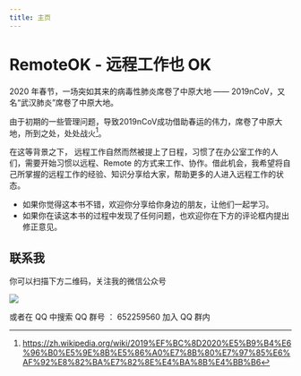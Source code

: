 ```yaml
---
title: 主页
---
```


# RemoteOK - 远程工作也 OK

2020 年春节，一场突如其来的病毒性肺炎席卷了中原大地 —— 2019nCoV，又名“武汉肺炎”席卷了中原大地。

由于初期的一些管理问题，导致2019nCoV成功借助春运的伟力，席卷了中原大地，所到之处，处处战火[^wuhan]。

在这等背景之下， 远程工作自然而然被提上了日程，习惯了在办公室工作的人们，需要开始习惯以远程、Remote 的方式来工作、协作。借此机会，我希望将自己所掌握的远程工作的经验、知识分享给大家，帮助更多的人进入远程工作的状态。

- 如果你觉得这本书不错，欢迎你分享给你身边的朋友，让他们一起学习。
- 如果你在读这本书的过程中发现了任何问题，也欢迎你在下方的评论框内提出修正意见。

## 联系我


你可以扫描下方二维码，关注我的微信公众号

![](https://postimg.aliavv.com/mbp/bmv9p.png)

或者在 QQ 中搜索 QQ 群号 ： 652259560 加入 QQ 群内


[^wuhan]: https://zh.wikipedia.org/wiki/2019%EF%BC%8D2020%E5%B9%B4%E6%96%B0%E5%9E%8B%E5%86%A0%E7%8B%80%E7%97%85%E6%AF%92%E8%82%BA%E7%82%8E%E4%BA%8B%E4%BB%B6

